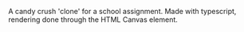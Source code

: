 A candy crush 'clone' for a school assignment.
Made with typescript, rendering done through the HTML Canvas element.